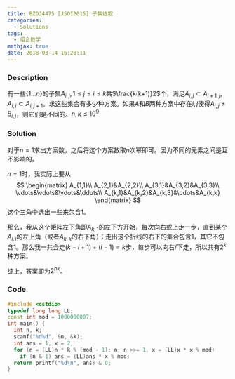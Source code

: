 ```yaml
---
title: BZOJ4475 [JSOI2015] 子集选取
categories:
  - Solutions
tags:
  - 组合数学
mathjax: true
date: 2018-03-14 16:20:11
---
```


### Description

有一些$\{1\dots n\}$的子集$A_{i,j}, 1\leqslant j\leqslant i\leqslant k$共$\frac{k(k+1)}2$个，满足$A_{i,j}\subset A_{i+1,j}, A_{i,j}\subset A_{i,j+1}$。求这些集合有多少种方案。如果$A$和$B$两种方案中存在$i,j$使得$A_{i,j}\neq B_{i,j}$，则它们是不同的。$n, k\leqslant 10^9$

<!--more-->

### Solution

对于$n=1$求出方案数，之后将这个方案数取$n$次幂即可。因为不同的元素之间是互不影响的。

$n=1$时，我实际上要从
$$
\begin{matrix}
A_{1,1}\\
A_{2,1}&A_{2,2}\\
A_{3,1}&A_{3,2}&A_{3,3}\\
\vdots&\vdots&\vdots&\ddots\\
A_{k,1}&A_{k,2}&A_{k,3}&\cdots&A_{k,k}
\end{matrix}
$$
这个三角中选出一些来包含$1$。

那么，我从这个矩阵左下角即$A_{k,1}$的左下方开始，每次向右或上走一步，直到某个$A_{i,i}$的左上角（或者$A_{k,k}$的右下角）；走出这个折线的右下的集合包含$1$，其它不包含$1$。那么我一共会走$(k-i+1)+(i-1)=k$步，每步可以向右/下走，所以共有$2^k$种方案。

综上，答案即为$2^{nk}$。


### Code

```cpp
#include <cstdio>
typedef long long LL;
const int mod = 1000000007;
int main() {
  int n, k;
  scanf("%d%d", &n, &k);
  int ans = 1, x = 2;
  for (n = (LL)n * k % (mod - 1); n; n >>= 1, x = (LL)x * x % mod)
    if (n & 1) ans = (LL)ans * x % mod;
  return printf("%d\n", ans) & 0;
}
```
